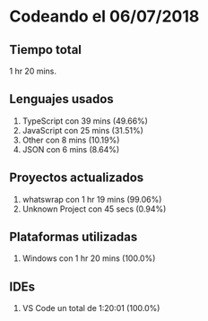# Codeando el 06/07/2018

## Tiempo total
1 hr 20 mins.

## Lenguajes usados
1. TypeScript con 39 mins (49.66%)
1. JavaScript con 25 mins (31.51%)
1. Other con 8 mins (10.19%)
1. JSON con 6 mins (8.64%)

## Proyectos actualizados
1. whatswrap con 1 hr 19 mins (99.06%)
1. Unknown Project con 45 secs (0.94%)

## Plataformas utilizadas
1. Windows con 1 hr 20 mins (100.0%)

## IDEs
1. VS Code un total de 1:20:01 (100.0%)
